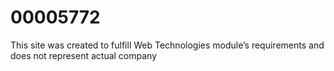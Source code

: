 # 00005772
 This site was created to fulfill Web Technologies module’s requirements and does not represent actual company
